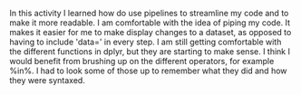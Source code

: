 In this activity I learned how do use pipelines to streamline my code and to make it more readable. I am comfortable with the idea of piping my code. It makes it
easier for me to make display changes to a dataset, as opposed to having to include 'data=' in every step. I am still getting comfortable with the different
functions in dplyr, but they are starting to make sense. I think I would benefit from brushing up on the different operators, for example %in%. I had to look some of
those up to remember what they did and how they were syntaxed.
